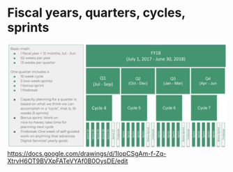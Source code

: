 # Fiscal years, quarters, cycles, sprints

![](/assets/fy-quarter-cycle-sprint.png)
https://docs.google.com/drawings/d/1IopCSgAm-f-Zq-XtrvH6OT9BVXpFATeVYAf0B0OysDE/edit
